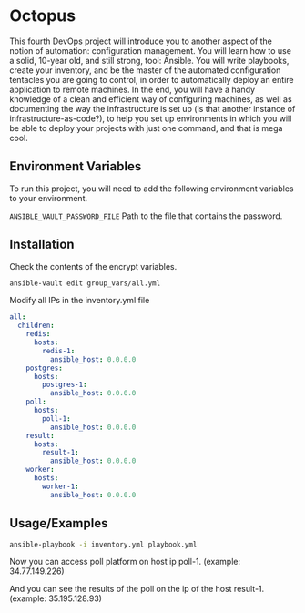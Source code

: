 
# Octopus

This fourth DevOps project will introduce you to another aspect of the notion of automation: configuration management.
You will learn how to use a solid, 10-year old, and still strong, tool: Ansible. 
You will write playbooks, create your inventory, and be the master of the automated configuration tentacles you are going to control, in order to automatically deploy an entire application to remote machines.
In the end, you will have a handy knowledge of a clean and efficient way of configuring machines, as well as documenting the way the infrastructure is set up (is that another instance of infrastructure-as-code?), to help you set up environments in which you will be able to deploy your projects with just one command, and that is mega cool.


## Environment Variables

To run this project, you will need to add the following environment variables to your environment.

`ANSIBLE_VAULT_PASSWORD_FILE` Path to the file that contains the password.


## Installation

Check the contents of the encrypt variables.

```bash
ansible-vault edit group_vars/all.yml
```
    
Modify all IPs in the inventory.yml file

```yml
all:
  children:
    redis:
      hosts:
        redis-1:
          ansible_host: 0.0.0.0
    postgres:
      hosts:
        postgres-1:
          ansible_host: 0.0.0.0
    poll:
      hosts:
        poll-1:
          ansible_host: 0.0.0.0
    result:
      hosts:
        result-1:
          ansible_host: 0.0.0.0 
    worker:
      hosts:
        worker-1:
          ansible_host: 0.0.0.0

```

## Usage/Examples

```bash
ansible-playbook -i inventory.yml playbook.yml
```

Now you can access poll platform on host ip poll-1. (example: 34.77.149.226)

And you can see the results of the poll on the ip of the host result-1. (example: 35.195.128.93)

